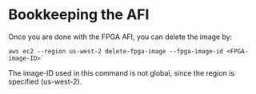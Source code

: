 # Bookkeeping the AFI

Once you are done with the FPGA AFI, you can delete the image by:
```
aws ec2 --region us-west-2 delete-fpga-image --fpga-image-id <FPGA-image-ID>`

```
The image-ID used in this command is not global, since the region is specified (us-west-2).
